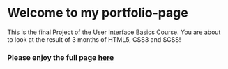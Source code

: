 # Welcome to my portfolio-page

This is the final Project of the User Interface Basics Course. You are about to look at the result of 3 months of HTML5, CSS3 and SCSS!

### Please enjoy the full page [here](https://franziskaseitz.github.io/) 